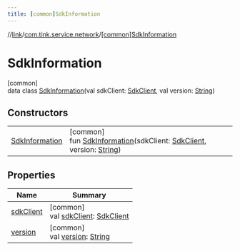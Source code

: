 ```yaml
---
title: [common]SdkInformation
---
```

//[link](../../../index.html)/[com.tink.service.network](../index.html)/[[common]SdkInformation](index.html)



# SdkInformation



[common]\
data class [SdkInformation](index.html)(val sdkClient: [SdkClient](../[common]-sdk-client/index.html), val version: [String](https://kotlinlang.org/api/latest/jvm/stdlib/kotlin/-string/index.html))



## Constructors


| | |
|---|---|
| [SdkInformation](-sdk-information.html) | [common]<br>fun [SdkInformation](-sdk-information.html)(sdkClient: [SdkClient](../[common]-sdk-client/index.html), version: [String](https://kotlinlang.org/api/latest/jvm/stdlib/kotlin/-string/index.html)) |


## Properties


| Name | Summary |
|---|---|
| [sdkClient](sdk-client.html) | [common]<br>val [sdkClient](sdk-client.html): [SdkClient](../[common]-sdk-client/index.html) |
| [version](version.html) | [common]<br>val [version](version.html): [String](https://kotlinlang.org/api/latest/jvm/stdlib/kotlin/-string/index.html) |

